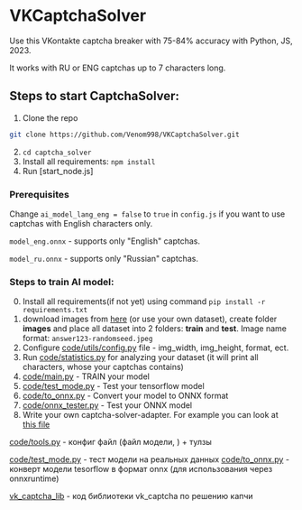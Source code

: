# VKCaptchaSolver
Use this VKontakte captcha breaker with 75-84% accuracy with Python, JS, 2023.

It works with RU or ENG captchas up to 7 characters long.

## Steps to start CaptchaSolver:
1) Clone the repo

```sh
git clone https://github.com/Venom998/VKCaptchaSolver.git
```
2) `cd captcha_solver`
3) Install all requirements: `npm install`
4) Run [start_node.js]

### Prerequisites

Change `ai_model_lang_eng = false` to `true` in `config.js` if you want to use captchas with English characters only.

`model_eng.onnx` - supports only "English" captchas.

`model_ru.onnx` - supports only "Russian" captchas.


### Steps to train AI model:

0) Install all requirements(if not yet) using command `pip install -r requirements.txt`
1) download images from [here](https://mega.nz/folder/H4kHDA6b#s2ZHPAnKcfwdgnhSByRGow) (or use your own dataset), create folder **images** and place all dataset into 2 folders: **train** and **test**. Image name format: `answer123-randomseed.jpeg`
2) Configure [code/utils/config.py](code/utils/config.py) file - img_width, img_height, format, ect.
3) Run [code/statistics.py](code/statictics.py) for analyzing your dataset (it will print all characters, whose your captchas contains)
4) [code/main.py](code/main.py) - TRAIN your model
5) [code/test_mode.py](code/test_model.py) - Test your tensorflow model
6) [code/to_onnx.py](code/to_onnx.py) - Convert your model to ONNX format
7) [code/onnx_tester.py](code/onnx_tester.py) - Test your ONNX model
8) Write your own captcha-solver-adapter. For example you can look at [this file](vk_captcha_lib/vk_captcha/solver.py)

[code/tools.py](code/tools.py) - конфиг файл (файл модели, ) + тулзы

[code/test_mode.py](code/test_model.py) - тест модели на реальных данных
[code/to_onnx.py](code/to_onnx.py) - конверт модели tesorflow в формат onnx (для использования через onnxruntime)

[vk_captcha_lib](vk_captcha_lib) - код библиотеки vk_captcha по решению капчи
